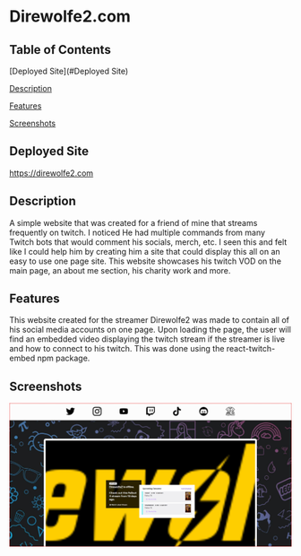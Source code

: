 # Direwolfe2.com

## Table of Contents

[Deployed Site](#Deployed Site)

[Description](#Description)

[Features](#Features)

[Screenshots](#Screenshots)


## Deployed Site

https://direwolfe2.com

## Description

A simple website that was created for a friend of mine that streams frequently on twitch. I noticed He had multiple commands from many Twitch bots that would comment his socials, merch, etc. I seen this and felt like I could help him by creating him a site that could display this all on an easy to use one page site. This website showcases his twitch VOD on the main page, an about me section, his charity work and more.

## Features

This website created for the streamer Direwolfe2 was made to contain all of his social media accounts on one page. Upon loading the page, the user will find an embedded video displaying the twitch stream if the streamer is live and how to connect to his twitch. This was done using the react-twitch-embed npm package.


## Screenshots

![website screenshot](./src/images/Screenshot%202022-11-01%20134506.jpg)




